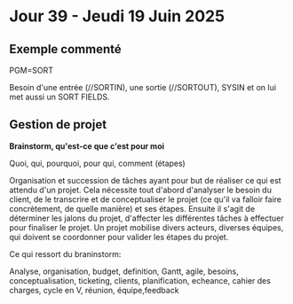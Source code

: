 # Jour 39 - Jeudi 19 Juin 2025

## Exemple commenté

PGM=SORT 

Besoin d'une entrée (//SORTIN), une sortie (//SORTOUT), SYSIN et on lui met aussi un SORT FIELDS.

## Gestion de projet

**Brainstorm, qu'est-ce que c'est pour moi**

Quoi, qui, pourquoi, pour qui, comment (étapes)

Organisation et succession de tâches ayant pour but de réaliser ce qui est attendu d'un projet. 
Cela nécessite tout d'abord d'analyser le besoin du client, de le transcrire et de conceptualiser le projet (ce qu'il va falloir faire concrètement, de quelle manière) et ses étapes. Ensuite il s'agit de déterminer les jalons du projet, d'affecter les différentes tâches à effectuer pour finaliser le projet. Un projet mobilise divers acteurs, diverses équipes, qui doivent se coordonner pour valider les étapes du projet.


Ce qui ressort du braninstorm:

Analyse, organisation, budget, definition, Gantt, agile, besoins, conceptualisation, ticketing, clients, planification, echeance, cahier des charges, cycle en V, réunion, équipe,feedback